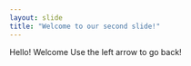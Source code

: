 ```yaml
---
layout: slide
title: "Welcome to our second slide!"
---
```

Hello! Welcome
Use the left arrow to go back!
